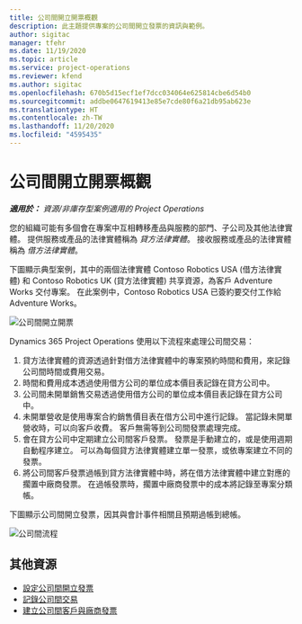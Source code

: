 ```yaml
---
title: 公司間開立開票概觀
description: 此主題提供專案的公司間開立發票的資訊與範例。
author: sigitac
manager: tfehr
ms.date: 11/19/2020
ms.topic: article
ms.service: project-operations
ms.reviewer: kfend
ms.author: sigitac
ms.openlocfilehash: 670b5d15ecf1ef7dcc034064e625814cbe6d54b0
ms.sourcegitcommit: addbe0647619413e85e7cde80f6a21db95ab623e
ms.translationtype: HT
ms.contentlocale: zh-TW
ms.lasthandoff: 11/20/2020
ms.locfileid: "4595435"
---
```

# <a name="intercompany-invoicing-overview"></a>公司間開立開票概觀

_**適用於：** 資源/非庫存型案例適用的 Project Operations_

您的組織可能有多個會在專案中互相轉移產品與服務的部門、子公司及其他法律實體。 提供服務或產品的法律實體稱為 *貸方法律實體*。 接收服務或產品的法律實體稱為 *借方法律實體*。

下圖顯示典型案例，其中的兩個法律實體 Contoso Robotics USA (借方法律實體) 和 Contoso Robotics UK (貸方法律實體) 共享資源，為客戶 Adventure Works 交付專案。 在此案例中，Contoso Robotics USA 已簽約要交付工作給 Adventure Works。

![公司間開立開票](./media/IntercompanyScenario.png) 

Dynamics 365 Project Operations 使用以下流程來處理公司間交易：

1. 貸方法律實體的資源透過針對借方法律實體中的專案預約時間和費用，來記錄公司間時間或費用交易。
2. 時間和費用成本透過使用借方公司的單位成本價目表記錄在貸方公司中。
3. 公司間未開單銷售交易透過使用借方公司的單位成本價目表記錄在貸方公司中。
4. 未開單營收是使用專案合約銷售價目表在借方公司中進行記錄。 當記錄未開單營收時，可以向客戶收費。 客戶無需等到公司間發票處理完成。
5. 會在貸方公司中定期建立公司間客戶發票。 發票是手動建立的，或是使用週期自動程序建立。 可以為每個貸方法律實體建立單一發票，或依專案建立不同的發票。
6. 將公司間客戶發票過帳到貸方法律實體中時，將在借方法律實體中建立對應的擱置中廠商發票。 在過帳發票時，擱置中廠商發票中的成本將記錄至專案分類帳。

下圖顯示公司間開立發票，因其與會計事件相關且預期過帳到總帳。

![公司間流程](./media/IntercompanyFlow.png)

## <a name="additional-resources"></a>其他資源

- [設定公司間開立發票](configure-intercompany-invoicing.md)
- [記錄公司間交易](create-intercompany-transactions.md)
- [建立公司間客戶與廠商發票](create-intercompany-customer-vendor-invoices.md)
